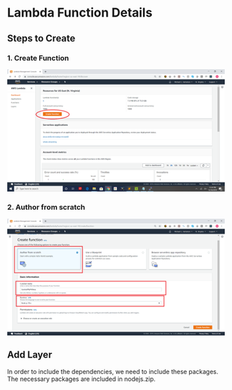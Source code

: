 # Lambda Function Details

## Steps to Create
### 1. Create Function

![Create Lambda](/images/lambda-create-function.png)

### 2. Author from scratch
![Lambda Dunction Details](/images/lambda-create-function-details.png)

## Add Layer
In order to include the dependencies, we need to include these packages. The necessary packages are included in nodejs.zip.
